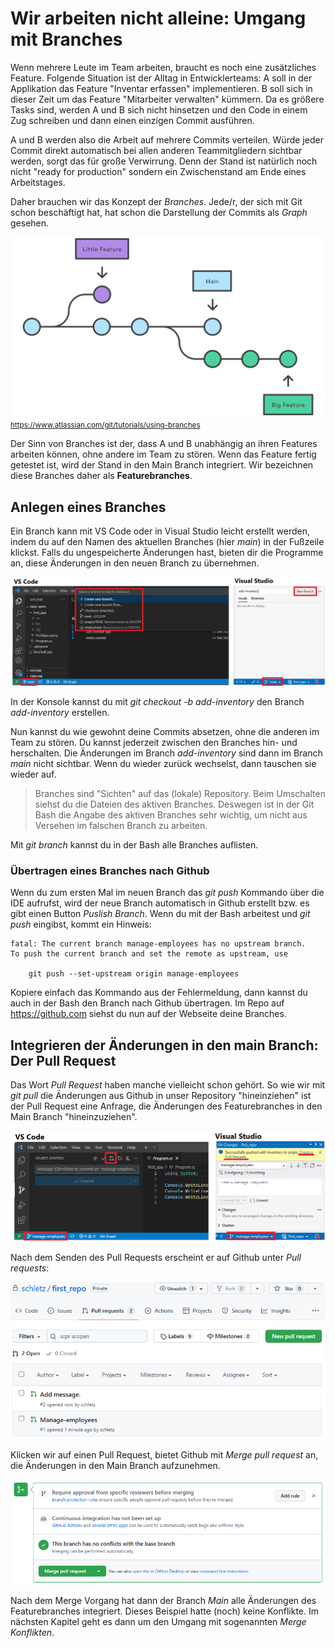 # Wir arbeiten nicht alleine: Umgang mit Branches

Wenn mehrere Leute im Team arbeiten, braucht es noch eine zusätzliches Feature. Folgende Situation
ist der Alltag in Entwicklerteams: A soll in der Applikation das Feature "Inventar erfassen" implementieren.
B soll sich in dieser Zeit um das Feature "Mitarbeiter verwalten" kümmern. Da es größere Tasks
sind, werden A und B sich nicht hinsetzen und den Code in einem Zug schreiben und dann einen
einzigen Commit ausführen.

A und B werden also die Arbeit auf mehrere Commits verteilen. Würde jeder Commit direkt automatisch
bei allen anderen Teammitgliedern sichtbar werden, sorgt das für große Verwirrung. Denn der Stand
ist natürlich noch nicht "ready for production" sondern ein Zwischenstand am Ende eines Arbeitstages.

Daher brauchen wir das Konzept der *Branches*. Jede/r, der sich mit Git schon beschäftigt hat,
hat schon die Darstellung der Commits als *Graph* gesehen.

![](git_branches.svg)
<small>https://www.atlassian.com/git/tutorials/using-branches</small>

Der Sinn von Branches ist der, dass A und B unabhängig an ihren Features arbeiten können, ohne
andere im Team zu stören. Wenn das Feature fertig getestet ist, wird der Stand in den Main Branch
integriert. Wir bezeichnen diese Branches daher als **Featurebranches**.

## Anlegen eines Branches

Ein Branch kann mit VS Code oder in Visual Studio leicht erstellt werden, indem du auf den
Namen des aktuellen Branches (hier *main*) in der Fußzeile klickst. Falls du ungespeicherte
Änderungen hast, bieten dir die Programme an, diese Änderungen in den neuen Branch zu übernehmen.

![](create_branch_2122.png)

In der Konsole kannst du mit *git checkout -b add-inventory* den Branch *add-inventory* erstellen.

Nun kannst du wie gewohnt deine Commits absetzen, ohne die anderen im Team zu stören. Du kannst jederzeit
zwischen den Branches hin- und herschalten. Die Änderungen im Branch *add-inventory* sind dann
im Branch *main* nicht sichtbar. Wenn du wieder zurück wechselst, dann tauschen sie wieder auf.

> Branches sind "Sichten" auf das (lokale) Repository. Beim Umschalten siehst du die Dateien
> des aktiven Branches. Deswegen ist in der Git Bash die Angabe des aktiven Branches sehr wichtig,
> um nicht aus Versehen im falschen Branch zu arbeiten.

Mit *git branch* kannst du in der Bash alle Branches auflisten.

### Übertragen eines Branches nach Github

Wenn du zum ersten Mal im neuen Branch das *git push* Kommando über die IDE aufrufst, wird der
neue Branch automatisch in Github erstellt bzw. es gibt einen Button *Puslish Branch*. Wenn
du mit der Bash arbeitest und *git push* eingibst, kommt ein Hinweis:

```
fatal: The current branch manage-employees has no upstream branch.
To push the current branch and set the remote as upstream, use

    git push --set-upstream origin manage-employees
```

Kopiere einfach das Kommando aus der Fehlermeldung, dann kannst du auch in der Bash den Branch
nach Github übertragen. Im Repo auf https://github.com siehst du nun auf der Webseite deine
Branches.

## Integrieren der Änderungen in den main Branch: Der Pull Request

Das Wort *Pull Request* haben manche vielleicht schon gehört. So wie wir mit *git pull* die Änderungen
aus Github in unser Repository "hineinziehen" ist der Pull Request eine Anfrage, die Änderungen des
Featurebranches in den Main Branch "hineinzuziehen".

![](pull_request_ide_2145.png)

Nach dem Senden des Pull Requests erscheint er auf Github unter *Pull requests*:

![](pull_request_github_2149.png)

Klicken wir auf einen Pull Request, bietet Github mit *Merge pull request* an, die Änderungen
in den Main Branch aufzunehmen.

![](merge_pull_request_github_2152.png)

Nach dem Merge Vorgang hat dann der Branch *Main* alle Änderungen des Featurebranches integriert.
Dieses Beispiel hatte (noch) keine Konflikte. Im nächsten Kapitel geht es dann um den Umgang mit
sogenannten *Merge Konflikten*.
